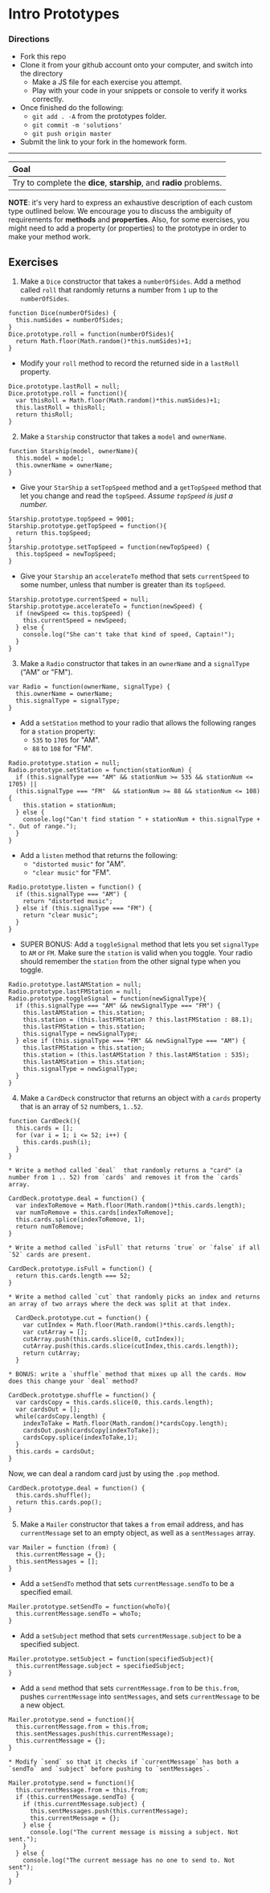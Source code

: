 # Intro Prototypes

###  Directions

* Fork this repo
* Clone it from your github account onto your computer, and switch into the directory
	* Make a JS file for each exercise you attempt.
	* Play with your code in your snippets or console to verify it works correctly.
* Once finished do the following:
	* `git add . -A` from the prototypes folder.
	* `git commit -m 'solutions'`
	* `git push origin master`
* Submit the link to your fork in the homework form.

----

| Goal |
| :--- |
| Try to complete the **dice**, **starship**, and **radio** problems.|

**NOTE**: it's very hard to express an exhaustive description of each custom type outlined below. We encourage you to discuss the ambiguity of requirements for **methods** and **properties**. Also, for some exercises, you might need to add a property (or properties) to the prototype in order to make your method work. 

## Exercises

1. Make a `Dice` constructor that takes a `numberOfSides`. Add a method called `roll` that randomly returns a number from `1` up to the `numberOfSides`.

  ```
  function Dice(numberOfSides) {
    this.numSides = numberOfSides;
  }
  Dice.prototype.roll = function(numberOfSides){
    return Math.floor(Math.random()*this.numSides)+1;
  }
  ```
  * Modify your `roll` method to record the returned side in a `lastRoll` property.
  ```
  Dice.prototype.lastRoll = null;
  Dice.prototype.roll = function(){
    var thisRoll = Math.floor(Math.random()*this.numSides)+1;
    this.lastRoll = thisRoll;
    return thisRoll;
  }
  ```

2. Make a `Starship` constructor that takes a `model` and `ownerName`. 
  ```
  function Starship(model, ownerName){
    this.model = model;
    this.ownerName = ownerName;
  } 
  ```
  * Give your `StarShip` a `setTopSpeed` method and a `getTopSpeed` method that let you change and read the `topSpeed`. *Assume `topSpeed` is just a number.*
  ```
  Starship.prototype.topSpeed = 9001;
  Starship.prototype.getTopSpeed = function(){ 
    return this.topSpeed; 
  }
  Starship.prototype.setTopSpeed = function(newTopSpeed) { 
    this.topSpeed = newTopSpeed; 
  }
  ```
  * Give your `Starship` an `accelerateTo` method that sets `currentSpeed` to some number, unless that number is greater than its `topSpeed`.
  ```
  Starship.prototype.currentSpeed = null;
  Starship.prototype.accelerateTo = function(newSpeed) { 
    if (newSpeed <= this.topSpeed) {
      this.currentSpeed = newSpeed;
    } else {
      console.log("She can't take that kind of speed, Captain!");
    }
  }
  ```

3. Make a `Radio` constructor that takes in an `ownerName` and a `signalType` ("AM" or "FM"). 
  ```
  var Radio = function(ownerName, signalType) {
    this.ownerName = ownerName;
    this.signalType = signalType;
  }
  ```
  * Add a `setStation` method to your radio that allows the following ranges for a `station` property:
    * `535` to `1705` for "AM".
    * `88` to `108` for "FM".
  ```
  Radio.prototype.station = null;
  Radio.prototype.setStation = function(stationNum) {
    if (this.signalType === "AM" && stationNum >= 535 && stationNum <= 1705) ||
    (this.signalType === "FM"  && stationNum >= 88 && stationNum <= 108) {
      this.station = stationNum;
    } else {
      console.log("Can't find station " + stationNum + this.signalType + ". Out of range.");
    }
  }
  ```
  * Add a `listen` method that returns the following:
    * `"distorted music"` for "AM".
    * `"clear music"` for "FM".
  ```
  Radio.prototype.listen = function() {
    if (this.signalType === "AM") {
      return "distorted music";
    } else if (this.signalType === "FM") {
      return "clear music";
    }
  }
  ```
  * SUPER BONUS: Add a `toggleSignal` method that lets you set `signalType` to `AM` or `FM`. Make sure the `station` is valid when you toggle. Your radio should remember the `station` from the other signal type when you toggle.
  ```
  Radio.prototype.lastAMStation = null;
  Radio.prototype.lastFMStation = null;
  Radio.prototype.toggleSignal = function(newSignalType){
    if (this.signalType === "AM" && newSignalType === "FM") {
      this.lastAMStation = this.station;
      this.station = (this.lastFMStation ? this.lastFMStation : 88.1);
      this.lastFMStation = this.station;
      this.signalType = newSignalType;
    } else if (this.signalType === "FM" && newSignalType === "AM") {
      this.lastFMStation = this.station;
      this.station = (this.lastAMStation ? this.lastAMStation : 535);
      this.lastAMStation = this.station;
      this.signalType = newSignalType;
    }
  }
  ```
 
4. Make a `CardDeck` constructor that returns an object with a `cards` property that is an array of `52` numbers, `1..52`.
  ``` 
  function CardDeck(){
    this.cards = [];
    for (var i = 1; i <= 52; i++) {
      this.cards.push(i);
    }
  }
  ```
	* Write a method called `deal`  that randomly returns a "card" (a number from 1 .. 52) from `cards` and removes it from the `cards` array.
  ``` 
  CardDeck.prototype.deal = function() {
    var indexToRemove = Math.floor(Math.random()*this.cards.length);
    var numToRemove = this.cards[indexToRemove];
    this.cards.splice(indexToRemove, 1);
    return numToRemove;
  }
  ```
	* Write a method called `isFull` that returns `true` or `false` if all `52` cards are present.
  ``` 
  CardDeck.prototype.isFull = function() {
    return this.cards.length === 52;
  }
  ```
	* Write a method called `cut` that randomly picks an index and returns an array of two arrays where the deck was split at that index.
  ```
    CardDeck.prototype.cut = function() {
      var cutIndex = Math.floor(Math.random()*this.cards.length);
      var cutArray = [];
      cutArray.push(this.cards.slice(0, cutIndex));
      cutArray.push(this.cards.slice(cutIndex,this.cards.length));
      return cutArray;
    }
  ```
	* BONUS: write a `shuffle` method that mixes up all the cards. How does this change your `deal` method?
  ```
  CardDeck.prototype.shuffle = function() {
    var cardsCopy = this.cards.slice(0, this.cards.length);
    var cardsOut = [];
    while(cardsCopy.length) {
      indexToTake = Math.floor(Math.random()*cardsCopy.length);
      cardsOut.push(cardsCopy[indexToTake]);
      cardsCopy.splice(indexToTake,1);
    }
    this.cards = cardsOut;
  }
  ```
  Now, we can deal a random card just by using the `.pop` method.
  ```
  CardDeck.prototype.deal = function() {
    this.cards.shuffle();
    return this.cards.pop();
  }
  ```
	
5. Make a `Mailer` constructor that takes a `from` email address, and has `currentMessage` set to an empty object, as well as a `sentMessages` array.
  ```
  var Mailer = function (from) {
    this.currentMessage = {};
    this.sentMessages = [];
  }
  ```
  * Add a `setSendTo` method that sets `currentMessage.sendTo` to be a specified email.
  ```
  Mailer.prototype.setSendTo = function(whoTo){
    this.currentMessage.sendTo = whoTo;
  }
  ```
  * Add a `setSubject` method that sets `currentMessage.subject` to be a specified subject.
  ```
  Mailer.prototype.setSubject = function(specifiedSubject){
    this.currentMessage.subject = specifiedSubject;
  }
  ```
  * Add a `send` method that sets `currentMessage.from` to be `this.from`, pushes `currentMessage` into `sentMessages`, and sets `currentMessage` to be a new object.
  ```
  Mailer.prototype.send = function(){
    this.currentMessage.from = this.from;
    this.sentMessages.push(this.currentMessage);
    this.currentMessage = {};
  }
  ```
    * Modify `send` so that it checks if `currentMessage` has both a `sendTo` and `subject` before pushing to `sentMessages`.
  ```
  Mailer.prototype.send = function(){
    this.currentMessage.from = this.from;
    if (this.currentMessage.sendTo) {
      if (this.currentMessage.subject) {
        this.sentMessages.push(this.currentMessage);
        this.currentMessage = {};
      } else {
        console.log("The current message is missing a subject. Not sent.");
      }
    } else {
      console.log("The current message has no one to send to. Not sent");
    }
  }
  ```
